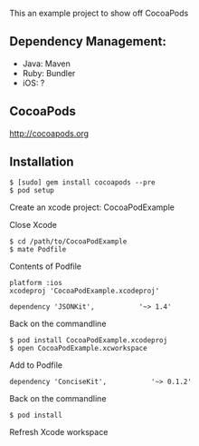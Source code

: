 This an example project to show off CocoaPods

## Dependency Management: ##

* Java: Maven
* Ruby: Bundler
* iOS: ?

## CocoaPods ##

http://cocoapods.org

## Installation ##

    $ [sudo] gem install cocoapods --pre
    $ pod setup

Create an xcode project: CocoaPodExample

Close Xcode

    $ cd /path/to/CocoaPodExample
    $ mate Podfile

Contents of Podfile

    platform :ios
    xcodeproj 'CocoaPodExample.xcodeproj'

    dependency 'JSONKit',           '~> 1.4'

Back on the commandline

    $ pod install CocoaPodExample.xcodeproj
    $ open CocoaPodExample.xcworkspace

Add to Podfile

    dependency 'ConciseKit',           '~> 0.1.2'

Back on the commandline

    $ pod install

Refresh Xcode workspace
